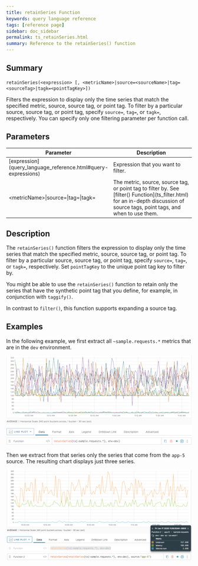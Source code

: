 ```yaml
---
title: retainSeries Function
keywords: query language reference
tags: [reference page]
sidebar: doc_sidebar
permalink: ts_retainSeries.html
summary: Reference to the retainSeries() function
---
```


## Summary
```
retainSeries(<expression> [, <metricName>|source=<sourceName>|tag=<sourceTag>|tagk=<pointTagKey>])
```

Filters the expression to display only the time series that match the specified metric, source, source tag, or point tag.  To filter by a particular source, source tag, or point tag, specify `source=`, `tag=`, or `tagk=`, respectively. You can specify only one filtering parameter per function call.

<!-- No key is required to retain a metric. =>What does that mean? -->

## Parameters
<table>
<tbody>
<thead>
<tr><th width="20%">Parameter</th><th width="80%">Description</th></tr>
</thead>
<tr>
<td markdown="span"> [expression](query_language_reference.html#query-expressions)</td>
<td>Expression that you want to filter.</td>
</tr>
<tr>
<td>&lt;metricName&gt;&vert;source=&vert;tag=&vert;tagk=</td>
<td markdown="span">The metric, source, source tag, or point tag to filter by. See [filter() Function](ts_filter.html) for an in-depth discussion of source tags, point tags, and when to use them. </td></tr>
</tbody>
</table>

## Description

The `retainSeries()` function filters the expression to display only the time series that match the specified metric, source, source tag, or point tag. To filter by a particular source, source tag, or point tag, specify `source=`, `tag=`, or `tagk=`, respectively. Set `pointTagKey` to the unique point tag key to filter by.

You might be able to use the `retainSeries()` function to retain only the series that have the synthetic point tag that you define, for example, in conjunction with `taggify()`.

In contrast to `filter()`, this function supports expanding a source tag.


## Examples

In the following example, we first extract all `~sample.requests.*` metrics that are in the `dev` environment.

![retain series 1](images/ts_retain_series_1.png)

Then we extract from that series only the series that come from the `app-5` source. The resulting chart displays just three series.

![retain series 2](images/ts_retain_series_2.png)
